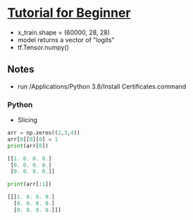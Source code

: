 # [Tutorial for Beginner](https://www.tensorflow.org/tutorials/quickstart/beginner)

* x_train.shape = (60000, 28, 28)
* model returns a vector of "logits"
* tf.Tensor.numpy()

## Notes

* run /Applications/Python 3.8/Install Certificates.command

### Python

* Slicing

```Python
arr = np.zeros((2,3,4))
arr[0][0][0] = 1
print(arr[0])

[[1. 0. 0. 0.]
 [0. 0. 0. 0.]
 [0. 0. 0. 0.]]

print(arr[:1])

[[[1. 0. 0. 0.]
  [0. 0. 0. 0.]
  [0. 0. 0. 0.]]]

```

